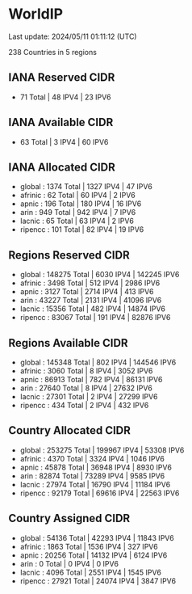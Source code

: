 # WorldIP

Last update: 2024/05/11 01:11:12 (UTC)

238 Countries in 5 regions

## IANA Reserved CIDR

- 71 Total | 48 IPV4 | 23 IPV6

## IANA Available CIDR

- 63 Total | 3 IPV4 | 60 IPV6

## IANA Allocated CIDR

- global : 1374 Total | 1327 IPV4 | 47 IPV6
- afrinic : 62 Total | 60 IPV4 | 2 IPV6
- apnic : 196 Total | 180 IPV4 | 16 IPV6
- arin : 949 Total | 942 IPV4 | 7 IPV6
- lacnic : 65 Total | 63 IPV4 | 2 IPV6
- ripencc : 101 Total | 82 IPV4 | 19 IPV6

## Regions Reserved CIDR

- global : 148275 Total | 6030 IPV4 | 142245 IPV6
- afrinic : 3498 Total | 512 IPV4 | 2986 IPV6
- apnic : 3127 Total | 2714 IPV4 | 413 IPV6
- arin : 43227 Total | 2131 IPV4 | 41096 IPV6
- lacnic : 15356 Total | 482 IPV4 | 14874 IPV6
- ripencc : 83067 Total | 191 IPV4 | 82876 IPV6

## Regions Available CIDR

- global : 145348 Total | 802 IPV4 | 144546 IPV6
- afrinic : 3060 Total | 8 IPV4 | 3052 IPV6
- apnic : 86913 Total | 782 IPV4 | 86131 IPV6
- arin : 27640 Total | 8 IPV4 | 27632 IPV6
- lacnic : 27301 Total | 2 IPV4 | 27299 IPV6
- ripencc : 434 Total | 2 IPV4 | 432 IPV6

## Country Allocated CIDR

- global : 253275 Total | 199967 IPV4 | 53308 IPV6
- afrinic : 4370 Total | 3324 IPV4 | 1046 IPV6
- apnic : 45878 Total | 36948 IPV4 | 8930 IPV6
- arin : 82874 Total | 73289 IPV4 | 9585 IPV6
- lacnic : 27974 Total | 16790 IPV4 | 11184 IPV6
- ripencc : 92179 Total | 69616 IPV4 | 22563 IPV6

## Country Assigned CIDR

- global : 54136 Total | 42293 IPV4 | 11843 IPV6
- afrinic : 1863 Total | 1536 IPV4 | 327 IPV6
- apnic : 20256 Total | 14132 IPV4 | 6124 IPV6
- arin : 0 Total | 0 IPV4 | 0 IPV6
- lacnic : 4096 Total | 2551 IPV4 | 1545 IPV6
- ripencc : 27921 Total | 24074 IPV4 | 3847 IPV6
